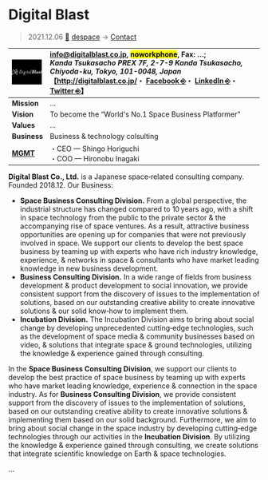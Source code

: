 # Digital Blast
> 2021.12.06 [🚀](../../../index/index.md) [despace](../index.md) → [Contact](../contact.md)

|[![](../f/contact/d/digital_blast_logo1_thumb.webp)](../f/contact/d/digital_blast_logo1.webp)|<info@digitalblast.co.jp>, <mark>noworkphone</mark>, Fax: …;<br> *Kanda Tsukasacho PREX 7F, 2-7-9 Kanda Tsukasacho, Chiyoda-ku, Tokyo, 101-0048, Japan*<br> 【<http://digitalblast.co.jp/>・ [Facebook ⎆](https://www.facebook.com/DigitalBlastInc/)・ [LinkedIn ⎆](https://www.linkedin.com/company/digitalblastjp/)・ [Twitter ⎆](https://twitter.com/digitalblastinc)】|
|:-|:-|
|**Mission**|…|
|**Vision**|To become the “World's No.1 Space Business Platformer”|
|**Values**|…|
|**Business**|Business & technology colsulting|
|**[MGMT](../mgmt.md)**|・CEO — Shingo Horiguchi<br> ・COO — Hironobu Inagaki|

**Digital Blast Co., Ltd.** is a Japanese space‑related consulting company. Founded 2018.12. Our Business:

   - **Space Business Consulting Division.** From a global perspective, the industrial structure has changed compared to 10 years ago, with a shift in space technology from the public to the private sector & the accompanying rise of space ventures. As a result, attractive business opportunities are opening up for companies that were not previously involved in space. We support our clients to develop the best space business by teaming up with experts who have rich industry knowledge, experience, & networks in space & consultants who have market leading knowledge in new business development.
   - **Business Consulting Division.** In a wide range of fields from business development & product development to social innovation, we provide consistent support from the discovery of issues to the implementation of solutions, based on our outstanding creative ability to create innovative solutions & our solid know‑how to implement them.
   - **Incubation Division.** The Incubation Division aims to bring about social change by developing unprecedented cutting‑edge technologies, such as the development of space media & community businesses based on video, & solutions that integrate space & ground technologies, utilizing the knowledge & experience gained through consulting.

In the **Space Business Consulting Division**, we support our clients to develop the best practice of space business by teaming up with experts who have market leading knowledge, experience & connection in the space industry. As for **Business Consulting Division**, we provide consistent support from the discovery of issues to the implementation of solutions, based on our outstanding creative ability to create innovative solutions & implementing them based on our solid background. Furthermore, we aim to bring about social change in the space industry by developing cutting‑edge technologies through our activities in the **Incubation Division**. By utilizing the knowledge & experience gained through consulting, we create solutions that integrate scientific knowledge on Earth & space technologies.

<p style="page-break-after:always"> </p>

…
